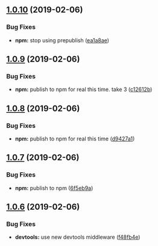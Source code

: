 ## [1.0.10](https://github.com/ClearC2/c2-redux/compare/v1.0.9...v1.0.10) (2019-02-06)


### Bug Fixes

* **npm:** stop using prepublish ([ea1a8ae](https://github.com/ClearC2/c2-redux/commit/ea1a8ae))

## [1.0.9](https://github.com/ClearC2/c2-redux/compare/v1.0.8...v1.0.9) (2019-02-06)


### Bug Fixes

* **npm:** publish to npm for real this time. take 3 ([c12612b](https://github.com/ClearC2/c2-redux/commit/c12612b))

## [1.0.8](https://github.com/ClearC2/c2-redux/compare/v1.0.7...v1.0.8) (2019-02-06)


### Bug Fixes

* **npm:** publish to npm for real this time ([d9427a1](https://github.com/ClearC2/c2-redux/commit/d9427a1))

## [1.0.7](https://github.com/ClearC2/c2-redux/compare/v1.0.6...v1.0.7) (2019-02-06)


### Bug Fixes

* **npm:** publish to npm ([6f5eb9a](https://github.com/ClearC2/c2-redux/commit/6f5eb9a))

## [1.0.6](https://github.com/ClearC2/c2-redux/compare/v1.0.5...v1.0.6) (2019-02-06)


### Bug Fixes

* **devtools:** use new devtools middleware ([f48fb4e](https://github.com/ClearC2/c2-redux/commit/f48fb4e))
